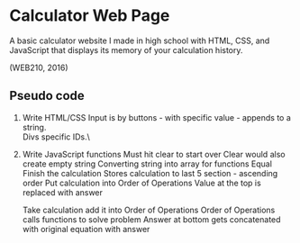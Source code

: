 # Calculator Web Page
A basic calculator website I made in high school with HTML, CSS, and JavaScript that displays its memory of your calculation history.

(WEB210, 2016)

## Pseudo code
1. Write HTML/CSS
	Input is by buttons - with specific value - appends to a string.\
	Divs specific IDs.\
	
2. Write JavaScript functions
	Must hit clear to start over
		Clear would also create empty string
	Converting string into array for functions
	Equal
		Finish the calculation
		Stores calculation to last 5 section - ascending order
		Put calculation into Order of Operations
		Value at the top is replaced with answer
		
	Take calculation add it into Order of Operations
	Order of Operations calls functions to solve problem
	Answer at bottom gets concatenated with original equation with answer


